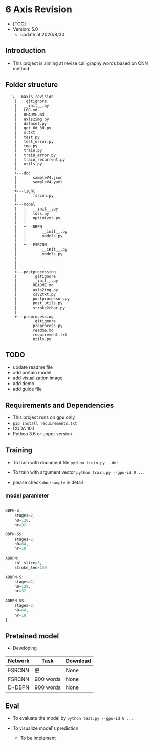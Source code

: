 # 6 Axis Revision 

- [TOC]
- Version: 5.0
    - update at 2020/8/30

## Introduction

- This project is aiming at revise calligraphy words based on CNN method.

## Folder structure

```
   \---6axis_revision
    |   .gitignore
    |   __init__.py
    |   LOG.md
    |   README.md
    |   axis2img.py
    |   dataset.py
    |   get_6d_3d.py
    |   s.txt
    |   test.py
    |   test_error.py
    |   tmp.py
    |   train.py
    |   train_error.py
    |   train_recurrent.py
    |   utils.py
    |   
    +---doc
    |       sampleV4.json
    |       sampleV4.yaml
    |       
    +---light
    |       fsrcnn.py
    |       
    +---model
    |   |   __init__.py
    |   |   loss.py
    |   |   optimizer.py
    |   |   
    |   +---DBPN
    |   |       __init__.py
    |   |       models.py
    |   |           
    |   +---FSRCNN
    |           __init__.py
    |           models.py
    |         
    |              
    |           
    +---postprocessing
    |       .gitignore
    |       __init__.py
    |       README.md
    |       axis2img.py
    |       csv2txt.py
    |       postprocessor.py
    |       post_utils.py
    |       stroke2char.py
    |       
    +---preprocessing
            .gitignore
            preprocess.py
            readme.md
            requirement.txt
            utils.py
```

## TODO

- update readme file
- add pretain model
- add visualization image
- add demo
- add guide file

## Requirements and Dependencies

- This project runs on gpu only
- `pip install requirements.txt`
- CUDA 10.1
- Python 3.6 or upper version

## Training

- To train with document file
`python train.py --doc`

- To train with argument vector
`python train.py --gpu-id 0 ...`

- please check `doc/sample` in detail

### model parameter

```python

DBPN-S:
	stages=2,
	n0=128,
	nr=32

DBPN-SS:
	stages=2,
	n0=64,
	nr=18
	
ADBPN:
	col_slice=3,
	stroke_len=150

ADBPN-S:
	stages=2,
	n0=128,
	nr=32
	
ADBPN-SS:
	stages=2,
	n0=64,
	nr=18
}
```

## Pretained model

- Developing

| Network | Task      | Download |
| ------- | --------- | -------- |
| FSRCNN  | 史        | None     |
| FSRCNN  | 900 words | None     |
| D-DBPN  | 900 words | None     |

## Eval

- To evaluate the model by
`python test.py --gpu-id 0 ...`

- To visualize model's prediction
    - To be implement
